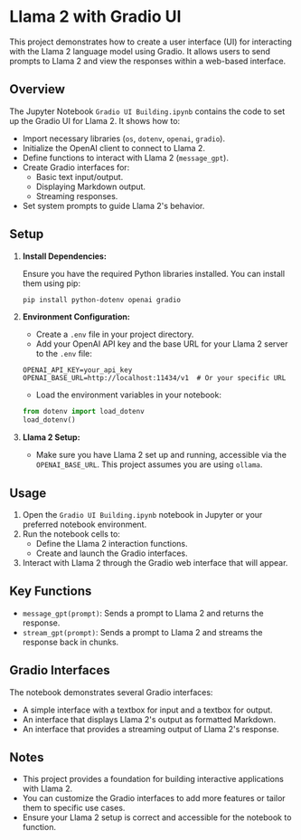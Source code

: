 # Llama 2 with Gradio UI

This project demonstrates how to create a user interface (UI) for interacting with the Llama 2 language model using Gradio.  It allows users to send prompts to Llama 2 and view the responses within a web-based interface.

## Overview

The Jupyter Notebook `Gradio UI Building.ipynb` contains the code to set up the Gradio UI for Llama 2.  It shows how to:

* Import necessary libraries (`os`, `dotenv`, `openai`, `gradio`).
* Initialize the OpenAI client to connect to Llama 2.
* Define functions to interact with Llama 2 (`message_gpt`).
* Create Gradio interfaces for:
    * Basic text input/output.
    * Displaying Markdown output.
    * Streaming responses.
* Set system prompts to guide Llama 2's behavior.

## Setup

1.  **Install Dependencies:**

    Ensure you have the required Python libraries installed. You can install them using pip:

    ```bash
    pip install python-dotenv openai gradio
    ```

2.  **Environment Configuration:**

    * Create a `.env` file in your project directory.
    * Add your OpenAI API key and the base URL for your Llama 2 server to the `.env` file:

    ```
    OPENAI_API_KEY=your_api_key
    OPENAI_BASE_URL=http://localhost:11434/v1  # Or your specific URL
    ```

    * Load the environment variables in your notebook:

    ```python
    from dotenv import load_dotenv
    load_dotenv()
    ```

3.  **Llama 2 Setup:**

    * Make sure you have Llama 2 set up and running, accessible via the `OPENAI_BASE_URL`. This project assumes you are using `ollama`.

## Usage

1.  Open the `Gradio UI Building.ipynb` notebook in Jupyter or your preferred notebook environment.
2.  Run the notebook cells to:
    * Define the Llama 2 interaction functions.
    * Create and launch the Gradio interfaces.
3.  Interact with Llama 2 through the Gradio web interface that will appear.

## Key Functions

* `message_gpt(prompt)`: Sends a prompt to Llama 2 and returns the response.
* `stream_gpt(prompt)`:  Sends a prompt to Llama 2 and streams the response back in chunks.

## Gradio Interfaces

The notebook demonstrates several Gradio interfaces:

* A simple interface with a textbox for input and a textbox for output.
* An interface that displays Llama 2's output as formatted Markdown.
* An interface that provides a streaming output of Llama 2's response.

## Notes

* This project provides a foundation for building interactive applications with Llama 2.
* You can customize the Gradio interfaces to add more features or tailor them to specific use cases.
* Ensure your Llama 2 setup is correct and accessible for the notebook to function.
